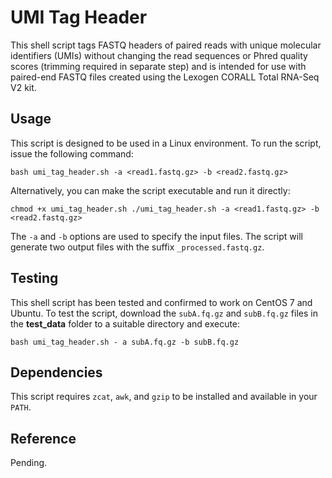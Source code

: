 # UMI Tag Header

This shell script tags FASTQ headers of paired reads with unique molecular identifiers (UMIs) without changing the read sequences or Phred quality scores (trimming required in separate step) and is intended for use with paired-end FASTQ files created using the Lexogen CORALL Total RNA-Seq V2 kit.

## Usage

This script is designed to be used in a Linux environment. To run the script, issue the following command:

`bash umi_tag_header.sh -a <read1.fastq.gz> -b <read2.fastq.gz>`

Alternatively, you can make the script executable and run it directly:

`chmod +x umi_tag_header.sh ./umi_tag_header.sh -a <read1.fastq.gz> -b <read2.fastq.gz>`

The `-a` and `-b` options are used to specify the input files. The script will generate two output files with the suffix `_processed.fastq.gz`.

## Testing 

This shell script has been tested and confirmed to work on CentOS 7 and Ubuntu. To test the script, download the `subA.fq.gz` and `subB.fq.gz` files in the **test_data** folder to a suitable directory and execute:

`bash umi_tag_header.sh - a subA.fq.gz -b subB.fq.gz`

## Dependencies

This script requires `zcat`, `awk`, and `gzip` to be installed and available in your `PATH`.

## Reference

Pending.
